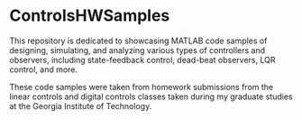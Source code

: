 # ControlsHWSamples

This repository is dedicated to showcasing MATLAB code samples of designing, simulating, and analyzing various types of controllers and observers, including state-feedback control, dead-beat observers, LQR control, and more.

These code samples were taken from homework submissions from the linear controls and digital controls classes taken during my graduate studies at the Georgia Institute of Technology.
